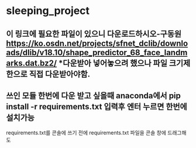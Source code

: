 # sleeping_project
이 링크에 필요한 파일이 있으니 다운로드하시오-구동원
https://ko.osdn.net/projects/sfnet_dclib/downloads/dlib/v18.10/shape_predictor_68_face_landmarks.dat.bz2/
*다운받아 넣어놓으려 했으나 파일 크기제한으로 직접 다운받아야함.
----------------------------------------------------------------------------------------------
쓰인 모듈 한번에 다운 받고 싶을때 anaconda에서 
pip install -r requirements.txt 입력후 엔터 누르면 한번에 설치가능
----------------------------------------------------------------------------------------------
requirements.txt를 콘솔에 쓰기 전에 requirements.txt 파일을 콘솔 창에 드래그해도 
